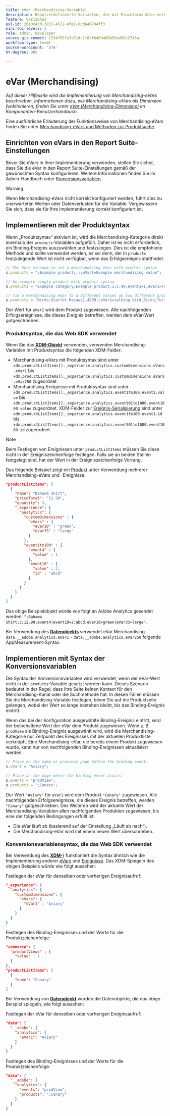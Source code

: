 ```yaml
---
title: eVar (Merchandising-Variable)
description: Benutzerdefinierte Variablen, die mit Einzelprodukten verknüpft sind.
feature: Variables
exl-id: 26e0c4cd-3831-4572-afe2-6cda46704ff3
mini-toc-levels: 3
role: Admin, Developer
source-git-commit: 12347957a7a51dc1f8dfb46d489b59a450c2745a
workflow-type: tm+mt
source-wordcount: '574'
ht-degree: 90%

---
```


# eVar (Merchandising)

*Auf dieser Hilfeseite wird die Implementierung von Merchandising-eVars beschrieben. Informationen dazu, wie Merchandising-eVars als Dimension funktionieren, finden Sie unter [eVar (Merchandising-Dimensino)](/help/components/dimensions/evar-merchandising.md) im Komponenten-Benutzerhandbuch.*

Eine ausführliche Erläuterung der Funktionsweise von Merchandising-eVars finden Sie unter [Merchandising-eVars und Methoden zur Produktsuche](https://experienceleague.adobe.com/docs/analytics/admin/admin-tools/conversion-variables/merchandising-evars.html?lang=de).

## Einrichten von eVars in den Report Suite-Einstellungen

Bevor Sie eVars in Ihrer Implementierung verwenden, stellen Sie sicher, dass Sie die eVar in den Report Suite-Einstellungen gemäß der gewünschten Syntax konfigurieren. Weitere Informationen finden Sie im Admin-Handbuch unter [Konversionsvariablen](/help/admin/admin/c-manage-report-suites/c-edit-report-suites/conversion-var-admin/conversion-var-admin.md).

>[!WARNING]
>
>Wenn Merchandising-eVars nicht korrekt konfiguriert werden, führt dies zu unerwarteten Werten oder Datenverlusten für die Variable. Vergewissern Sie sich, dass sie für Ihre Implementierung korrekt konfiguriert ist.

## Implementieren mit der Produktsyntax

Wenn „Produktsyntax“ aktiviert ist, wird die Merchandising-Kategorie direkt innerhalb der `products`-Variablen aufgefüllt. Daher ist es nicht erforderlich, ein Binding-Ereignis auszuwählen und festzulegen. Dies ist die empfohlene Methode und sollte verwendet werden, es sei denn, der in `products` festzulegende Wert ist nicht verfügbar, wenn das Erfolgsereignis stattfindet.

```js
// The bare minimum to set a merchandising eVar with product syntax
s.products = ";Example product;;;;eVar1=Example merchandising value";

// An example single product with product syntax
s.products = "Example category;Example product;1;5.99;event1=1;eVar1=Turtles";

// Tie a merchandising eVar to a different values on two different products
s.products = "Birds;Scarlet Macaw;1;4200;;eVar1=talking bird,Birds;Turtle dove;2;550;;eVar1=love birds";
```

Der Wert für `eVar1` wird dem Produkt zugewiesen. Alle nachfolgenden Erfolgsereignisse, die dieses Ereignis betreffen, werden dem eVar-Wert gutgeschrieben.

### Produktsyntax, die das Web SDK verwendet

Wenn Sie das [**XDM-Objekt**](/help/implement/aep-edge/xdm-var-mapping.md) verwenden, verwenden Merchandising-Variablen mit Produktsyntax die folgenden XDM-Felder:

* Merchandising-eVars mit Produktsyntax sind unter `xdm.productListItems[]._experience.analytics.customDimensions.eVars.eVar1` bis `xdm.productListItems[]._experience.analytics.customDimensions.eVars.eVar250` zugeordnet.
* Merchandising-Ereignisse mit Produktsyntax sind unter `xdm.productListItems[]._experience.analytics.event1to100.event1.value` bis `xdm.productListItems[]._experience.analytics.event901to1000.event1000.value` zugeordnet. XDM-Felder zur [Ereignis-Serialisierung](events/event-serialization.md) sind unter `xdm.productListItems[]._experience.analytics.event1to100.event1.id` bis `xdm.productListItems[]._experience.analytics.event901to1000.event1000.id` zugeordnet.

>[!NOTE]
>
>Beim Festlegen von Ereignissen unter `productListItems` müssen Sie diese nicht in der Ereigniszeichenfolge festlegen. Falls sie an beiden Stellen festgelegt sind, hat der Wert in der Ereigniszeichenfolge Vorrang.

Das folgende Beispiel zeigt ein [Produkt](products.md) unter Verwendung mehrerer Merchandising-eVars und -Ereignisse:

```json
"productListItems": [
  {
    "name": "Bahama Shirt",
    "priceTotal": "12.99",
    "quantity": 3,
    "_experience": {
      "analytics": {
        "customDimensions" : {
          "eVars" : {
            "eVar10" : "green",
            "eVar33" : "large"
          }
        },
        "event1to100" : {
          "event4" : {
            "value" : 1
          },
          "event10" : {
            "value" : 2,
            "id" : "abcd"
          }
        }
      }
    }
  }
]
```

Das obige Beispielobjekt würde wie folgt an Adobe Analytics gesendet werden: `";Bahama Shirt;3;12.99;event4|event10=2:abcd;eVar10=green|eVar33=large"`.

Bei Verwendung des [**Datenobjekts**](/help/implement/aep-edge/data-var-mapping.md) verwendet eVar Merchandising `data.__adobe.analytics.eVar1` - `data.__adobe.analytics.eVar250` folgende AppMeasurement-Syntax.

## Implementieren mit Syntax der Konversionsvariablen

Die Syntax der Konversionsvariablen wird verwendet, wenn der eVar-Wert nicht in der `products`-Variable gesetzt werden kann. Dieses Szenario bedeutet in der Regel, dass Ihre Seite keinen Kontext für den Merchandising-Kanal oder die Suchmethode hat. In diesen Fällen müssen Sie die Merchandising-Variable festlegen, bevor Sie auf die Produktseite gelangen, wobei der Wert so lange bestehen bleibt, bis das Binding-Ereignis eintritt.

Wenn das bei der Konfiguration ausgewählte Binding-Ereignis eintritt, wird der beibehaltene Wert der eVar dem Produkt zugewiesen. Wenn z. B. `prodView` als Binding-Ereignis ausgewählt wird, wird die Merchandising-Kategorie nur Zeitpunkt des Ereignisses mit der aktuellen Produktliste verknüpft. Eine Merchandising-eVar, die bereits einem Produkt zugewiesen wurde, kann nur von nachfolgenden Binding-Ereignissen aktualisiert werden.

```js
// Place on the same or previous page before the binding event:
s.eVar1 = "Aviary";

// Place on the page where the binding event occurs:
s.events = "prodView";
s.products = ";Canary";
```

Der Wert `"Aviary"` für `eVar1` wird dem Produkt `"Canary"` zugewiesen. Alle nachfolgenden Erfolgsereignisse, die dieses Ereignis betreffen, werden `"Canary"` gutgeschrieben. Des Weiteren wird der aktuelle Wert der Merchandising-Variablen allen nachfolgenden Produkten zugewiesen, bis eine der folgenden Bedingungen erfüllt ist:

* Die eVar läuft ab (basierend auf der Einstellung „Läuft ab nach“).
* Die Merchandising-eVar wird mit einem neuen Wert überschrieben.

### Konversionsvariablensyntax, die das Web SDK verwendet

Bei Verwendung des [**XDM-**](/help/implement/aep-edge/xdm-var-mapping.md)) funktioniert die Syntax ähnlich wie die Implementierung anderer [eVars](evar.md) und [Ereignisse](events/events-overview.md). Das XDM-Spiegeln des obigen Beispiels würde wie folgt aussehen:

Festlegen der eVar für denselben oder vorherigen Ereignisaufruf:

```json
"_experience": {
  "analytics": {
    "customDimensions": {
      "eVars": {
        "eVar1" : "Aviary"
      }
    }
  }
}
```

Festlegen des Binding-Ereignisses und der Werte für die Produktzeichenfolge:

```json
"commerce": {
  "productViews" : {
    "value" : 1
  }
},
"productListItems": [
  {
    "name": "Canary"
  }
]
```

Bei Verwendung von [**Datenobjekt**](/help/implement/aep-edge/data-var-mapping.md) würden die Datenobjekte, die das obige Beispiel spiegeln, wie folgt aussehen:

Festlegen der eVar für denselben oder vorherigen Ereignisaufruf:

```json
"data": {
  "__adobe": {
    "analytics": {
      "eVar1": "Aviary"
    }
  }
}
```

Festlegen des Binding-Ereignisses und der Werte für die Produktzeichenfolge:

```json
"data": {
  "__adobe": {
    "analytics": {
      "events": "prodView",
      "products": ";Canary"
    }
  }
}
```

